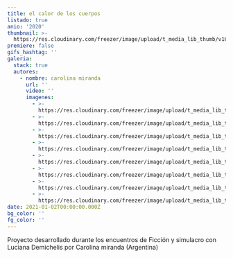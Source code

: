 ```yaml
---
title: el calor de los cuerpos
listado: true
anio: '2020'
thumbnail: >-
  https://res.cloudinary.com/freezer/image/upload/t_media_lib_thumb/v1609567086/2021/hombre_fuego_kyibtr.jpg
premiere: false
gifs_hashtag: ''
galeria:
  stack: true
  autores:
    - nombre: carolina miranda
      url: ''
      video: ''
      imagenes:
        - >-
          https://res.cloudinary.com/freezer/image/upload/t_media_lib_thumb/v1609567086/2021/hombre_fuego_kyibtr.jpg
        - >-
          https://res.cloudinary.com/freezer/image/upload/t_media_lib_thumb/v1609567090/2021/extracuerpo_calor_fbvyko.jpg
        - >-
          https://res.cloudinary.com/freezer/image/upload/t_media_lib_thumb/v1609567066/2021/el_frio_de_los_cuerpos_pmg7qi.jpg
        - >-
          https://res.cloudinary.com/freezer/image/upload/t_media_lib_thumb/v1609567084/2021/cercania_Carpa_cuerpo_xutaqx.jpg
        - >-
          https://res.cloudinary.com/freezer/image/upload/t_media_lib_thumb/v1609567089/2021/caro_2_j9kamn.jpg
        - >-
          https://res.cloudinary.com/freezer/image/upload/t_media_lib_thumb/v1609567059/2021/animal_ljlpas.jpg
        - >-
          https://res.cloudinary.com/freezer/image/upload/t_media_lib_thumb/v1609567062/2021/abispa_loyumr.jpg
        - >-
          https://res.cloudinary.com/freezer/image/upload/t_media_lib_thumb/v1609567064/2021/ni%C3%B1o_1_dfrjqd.jpg
date: 2021-01-02T00:00:00.000Z
bg_color: ''
fg_color: ''
---
```


Proyecto desarrollado durante los encuentros de Ficción y simulacro con Luciana Demichelis por Carolina miranda (Argentina)
